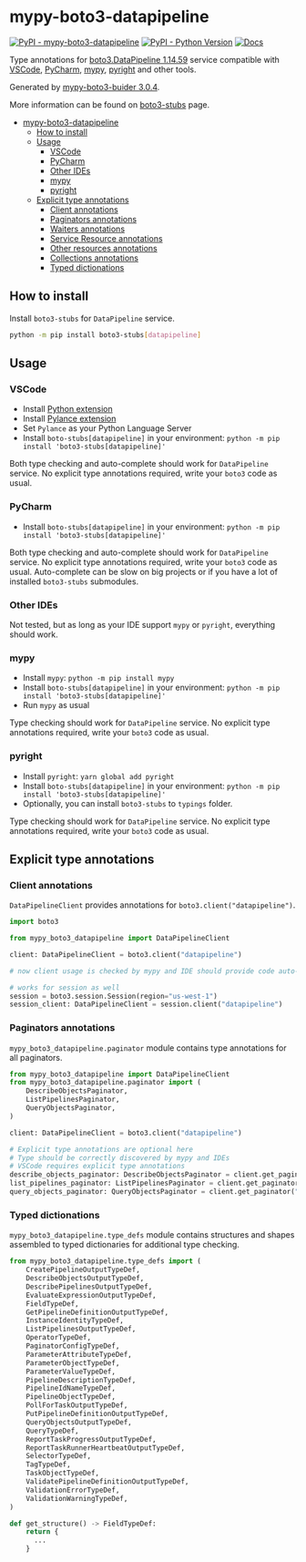 # mypy-boto3-datapipeline

[![PyPI - mypy-boto3-datapipeline](https://img.shields.io/pypi/v/mypy-boto3-datapipeline.svg?color=blue)](https://pypi.org/project/mypy-boto3-datapipeline)
[![PyPI - Python Version](https://img.shields.io/pypi/pyversions/mypy-boto3-datapipeline.svg?color=blue)](https://pypi.org/project/mypy-boto3-datapipeline)
[![Docs](https://img.shields.io/readthedocs/mypy-boto3-builder.svg?color=blue)](https://mypy-boto3-builder.readthedocs.io/)

Type annotations for
[boto3.DataPipeline 1.14.59](https://boto3.amazonaws.com/v1/documentation/api/1.14.59/reference/services/datapipeline.html#DataPipeline) service
compatible with
[VSCode](https://code.visualstudio.com/),
[PyCharm](https://www.jetbrains.com/pycharm/),
[mypy](https://github.com/python/mypy),
[pyright](https://github.com/microsoft/pyright)
and other tools.

Generated by [mypy-boto3-buider 3.0.4](https://github.com/vemel/mypy_boto3_builder).

More information can be found on [boto3-stubs](https://pypi.org/project/boto3-stubs/) page.

- [mypy-boto3-datapipeline](#mypy-boto3-datapipeline)
  - [How to install](#how-to-install)
  - [Usage](#usage)
    - [VSCode](#vscode)
    - [PyCharm](#pycharm)
    - [Other IDEs](#other-ides)
    - [mypy](#mypy)
    - [pyright](#pyright)
  - [Explicit type annotations](#explicit-type-annotations)
    - [Client annotations](#client-annotations)
    - [Paginators annotations](#paginators-annotations)
    - [Waiters annotations](#waiters-annotations)
    - [Service Resource annotations](#service-resource-annotations)
    - [Other resources annotations](#other-resources-annotations)
    - [Collections annotations](#collections-annotations)
    - [Typed dictionations](#typed-dictionations)

## How to install

Install `boto3-stubs` for `DataPipeline` service.

```bash
python -m pip install boto3-stubs[datapipeline]
```

## Usage

### VSCode

- Install [Python extension](https://marketplace.visualstudio.com/items?itemName=ms-python.python)
- Install [Pylance extension](https://marketplace.visualstudio.com/items?itemName=ms-python.vscode-pylance)
- Set `Pylance` as your Python Language Server
- Install `boto-stubs[datapipeline]` in your environment: `python -m pip install 'boto3-stubs[datapipeline]'`

Both type checking and auto-complete should work for `DataPipeline` service.
No explicit type annotations required, write your `boto3` code as usual.

### PyCharm

- Install `boto-stubs[datapipeline]` in your environment: `python -m pip install 'boto3-stubs[datapipeline]'`

Both type checking and auto-complete should work for `DataPipeline` service.
No explicit type annotations required, write your `boto3` code as usual.
Auto-complete can be slow on big projects or if you have a lot of installed `boto3-stubs` submodules.

### Other IDEs

Not tested, but as long as your IDE support `mypy` or `pyright`, everything should work.

### mypy

- Install `mypy`: `python -m pip install mypy`
- Install `boto-stubs[datapipeline]` in your environment: `python -m pip install 'boto3-stubs[datapipeline]'`
- Run `mypy` as usual

Type checking should work for `DataPipeline` service.
No explicit type annotations required, write your `boto3` code as usual.

### pyright

- Install `pyright`: `yarn global add pyright`
- Install `boto-stubs[datapipeline]` in your environment: `python -m pip install 'boto3-stubs[datapipeline]'`
- Optionally, you can install `boto3-stubs` to `typings` folder.

Type checking should work for `DataPipeline` service.
No explicit type annotations required, write your `boto3` code as usual.

## Explicit type annotations

### Client annotations

`DataPipelineClient` provides annotations for `boto3.client("datapipeline")`.

```python
import boto3

from mypy_boto3_datapipeline import DataPipelineClient

client: DataPipelineClient = boto3.client("datapipeline")

# now client usage is checked by mypy and IDE should provide code auto-complete

# works for session as well
session = boto3.session.Session(region="us-west-1")
session_client: DataPipelineClient = session.client("datapipeline")
```

### Paginators annotations

`mypy_boto3_datapipeline.paginator` module contains type annotations for all paginators.

```python
from mypy_boto3_datapipeline import DataPipelineClient
from mypy_boto3_datapipeline.paginator import (
    DescribeObjectsPaginator,
    ListPipelinesPaginator,
    QueryObjectsPaginator,
)

client: DataPipelineClient = boto3.client("datapipeline")

# Explicit type annotations are optional here
# Type should be correctly discovered by mypy and IDEs
# VSCode requires explicit type annotations
describe_objects_paginator: DescribeObjectsPaginator = client.get_paginator("describe_objects")
list_pipelines_paginator: ListPipelinesPaginator = client.get_paginator("list_pipelines")
query_objects_paginator: QueryObjectsPaginator = client.get_paginator("query_objects")
```







### Typed dictionations

`mypy_boto3_datapipeline.type_defs` module contains structures and shapes assembled
to typed dictionaries for additional type checking.

```python
from mypy_boto3_datapipeline.type_defs import (
    CreatePipelineOutputTypeDef,
    DescribeObjectsOutputTypeDef,
    DescribePipelinesOutputTypeDef,
    EvaluateExpressionOutputTypeDef,
    FieldTypeDef,
    GetPipelineDefinitionOutputTypeDef,
    InstanceIdentityTypeDef,
    ListPipelinesOutputTypeDef,
    OperatorTypeDef,
    PaginatorConfigTypeDef,
    ParameterAttributeTypeDef,
    ParameterObjectTypeDef,
    ParameterValueTypeDef,
    PipelineDescriptionTypeDef,
    PipelineIdNameTypeDef,
    PipelineObjectTypeDef,
    PollForTaskOutputTypeDef,
    PutPipelineDefinitionOutputTypeDef,
    QueryObjectsOutputTypeDef,
    QueryTypeDef,
    ReportTaskProgressOutputTypeDef,
    ReportTaskRunnerHeartbeatOutputTypeDef,
    SelectorTypeDef,
    TagTypeDef,
    TaskObjectTypeDef,
    ValidatePipelineDefinitionOutputTypeDef,
    ValidationErrorTypeDef,
    ValidationWarningTypeDef,
)

def get_structure() -> FieldTypeDef:
    return {
      ...
    }
```
